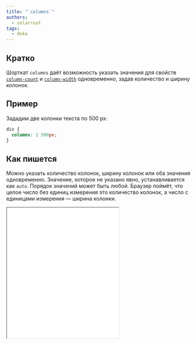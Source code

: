```yaml
---
title: "`columns`"
authors:
  - solarrust
tags:
  - doka
---
```


## Кратко

Шорткат `columns` даёт возможность указать значения для свойств [`column-count`](/css/column-count/) и [`column-width`](/css/column-width/) одновременно, задав количество и ширину колонок.

## Пример

Зададим две колонки текста по 500 px:

```css
div {
  columns: 2 500px;
}
```

## Как пишется

Можно указать количество колонок, ширину колонок или оба значения одновременно. Значение, которое не указано явно, устанавливается как `auto`. Порядок значений может быть любой. Браузер поймёт, что целое число без единиц измерения это количество колонок, а число с единицами измерения — ширина колонки.

<iframe title="Изменение ширины колонки" src="demos/basic/" height="350"></iframe>
